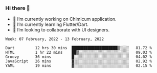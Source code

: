 ### Hi there 👋

<!--
**devcat37/devcat37** is a ✨ _special_ ✨ repository because its `README.md` (this file) appears on your GitHub profile.-->


- 🔭 I’m currently working on Chimicum application.
- 🌱 I’m currently learning Flutter/Dart.
- 👯 I’m looking to collaborate with UI designers.
<!-- - 🤔 I’m looking for help with ... -->

<!--START_SECTION:waka-->
```text
Week: 07 February, 2022 - 13 February, 2022

Dart         12 hrs 30 mins  ████████████████████▒░░░░   81.72 % 
HTML         1 hr 22 mins    ██▒░░░░░░░░░░░░░░░░░░░░░░   09.03 % 
Groovy       36 mins         █░░░░░░░░░░░░░░░░░░░░░░░░   04.02 % 
JavaScript   26 mins         ▓░░░░░░░░░░░░░░░░░░░░░░░░   02.92 % 
YAML         19 mins         ▓░░░░░░░░░░░░░░░░░░░░░░░░   02.15 % 
```
<!--END_SECTION:waka-->
